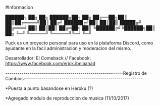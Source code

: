 #Informacion

██████╗ ██╗   ██╗ ██████╗██╗  ██╗
██╔══██╗██║   ██║██╔════╝██║ ██╔╝
██████╔╝██║   ██║██║     █████╔╝ 
██╔═══╝ ██║   ██║██║     ██╔═██╗ 
██║     ╚██████╔╝╚██████╗██║  ██╗
╚═╝      ╚═════╝  ╚═════╝╚═╝  ╚═╝
                                 
                                 
                                 
                                 
                                 
                                 
                                 
                                 
                                 
                                 
                                 
                                 
                                 
                                 
                                 


Puck es un proyecto personal para uso en la plataforma Discord, como ayudante en la facil administracion y moderacion del mismo.

Desarrollador: El Comeback // Facebook: https://www.facebook.com/erick.ibnlaahad

----------------------------------------------------------Registro de Cambios:----------------------------------------------------------

*Puesta a punto basandose en Heroku (?) 

*Agregado modulo de reproduccion de musica (11/10/2017)
